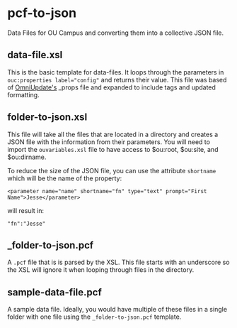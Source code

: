 # pcf-to-json

Data Files for OU Campus and converting them into a collective JSON file.

## data-file.xsl

This is the basic template for data-files. It loops through the parameters in `ouc:properties label="config"` and returns their value. This file was based of [OmniUpdate's](https://github.com/omniupdate) _props file and expanded to include tags and updated formatting.

## folder-to-json.xsl

This file will take all the files that are located in a directory and creates a JSON file with the information from their parameters. You will need to import the `ouvariables.xsl` file to have access to $ou:root, $ou:site, and $ou:dirname.

To reduce the size of the JSON file, you can use the attribute `shortname` which will be the name of the property:

```
<parameter name="name" shortname="fn" type="text" prompt="First Name">Jesse</parameter>
```

will result in:

```
"fn":"Jesse"
```

## _folder-to-json.pcf

A `.pcf` file that is is parsed by the XSL. This file starts with an underscore so the XSL will ignore it when looping through files in the directory.

## sample-data-file.pcf

A sample data file. Ideally, you would have multiple of these files in a single folder with one file using the `_folder-to-json.pcf` template.